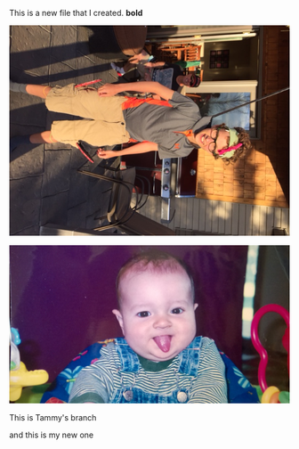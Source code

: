 This is a new file that I created.
**bold** 

![Alex](media/Alexgolf.JPG)

![Alex two](media/Alex2.jpg)


This is Tammy's branch

and this is my new one
